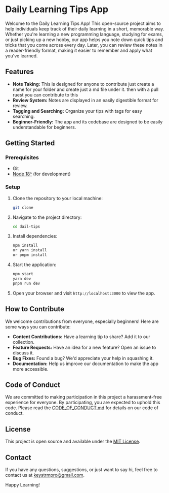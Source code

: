 # Daily Learning Tips App

Welcome to the Daily Learning Tips App! This open-source project aims to help individuals keep track of their daily learning in a short, memorable way. Whether you're learning a new programming language, studying for exams, or just picking up a new hobby, our app helps you note down quick tips and tricks that you come across every day. Later, you can review these notes in a reader-friendly format, making it easier to remember and apply what you've learned.

## Features

- **Note Taking:** This is designed for anyone to contribute just create a name for your folder and create just a md file under it. then with a pull ruest you can contribute to this
- **Review System:** Notes are displayed in an easily digestible format for review.
- **Tagging and Searching:** Organize your tips with tags for easy searching.
- **Beginner-Friendly:** The app and its codebase are designed to be easily understandable for beginners.

## Getting Started

### Prerequisites

- Git
- [Node 18^](https://nodejs.org/) (for development)

### Setup

1. Clone the repository to your local machine:
   ```bash
   git clone
   ```
2. Navigate to the project directory:
   ```bash
   cd dail-tips
   ```
3. Install dependencies:
   ```bash
   npm install
   or yarn install
   or pnpm install
   ```
4. Start the application:
   ```bash
   npm start
   yarn dev
   pnpm run dev
   ```
5. Open your browser and visit `http://localhost:3000` to view the app.

## How to Contribute

We welcome contributions from everyone, especially beginners! Here are some ways you can contribute:

- **Content Contributions:** Have a learning tip to share? Add it to our collection.
- **Feature Requests:** Have an idea for a new feature? Open an issue to discuss it.
- **Bug Fixes:** Found a bug? We'd appreciate your help in squashing it.
- **Documentation:** Help us improve our documentation to make the app more accessible.

## Code of Conduct

We are committed to making participation in this project a harassment-free experience for everyone. By participating, you are expected to uphold this code. Please read the [CODE_OF_CONDUCT.md](CODE_OF_CONDUCT.md) for details on our code of conduct.

## License

This project is open source and available under the [MIT License](LICENSE).

## Contact

If you have any questions, suggestions, or just want to say hi, feel free to contact us at [keystrmpro@gmail.com](mailto:keystrmpro@gmail.com).

Happy Learning!
